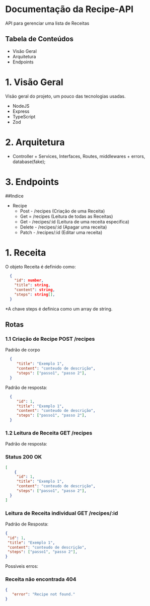 # Documentação da Recipe-API

 API para gerenciar uma lista de Receitas
## Tabela de Conteúdos
* Visão Geral
* Arquitetura
* Endpoints

# 1. Visão Geral
Visão geral do projeto, um pouco das tecnologias usadas.
* NodeJS
* Express
* TypeScript
* Zod

# 2. Arquitetura
  - Controller + Services, Interfaces, Routes, middlewares + errors, database(fake);

# 3. Endpoints
##Indice
* Recipe
  * Post - /recipes (Criação de uma Receita)
  * Get = /recipes (Leitura de todas as Receitas)
  * Get - /recipes/:id (Leitura de uma receita especifica)
  * Delete - /recipes/:id (Apagar uma receita)
  * Patch - /recipes/:id (Editar uma receita)
 
 
# 1. Receita
O objeto Receita é definido como:
```json
  {
    "id": number,
    "title": string,
    "content": string,
    "steps": string[],
  }
```
*A chave steps é definica como um array de string.

## Rotas
### 1.1 Criação de Recipe POST /recipes
Padrão de corpo
```json
  {
     "title": "Exemplo 1",
     "content": "conteudo de descrição",
     "steps": ["passo1", "passo 2"],
  }

```

Padrão de resposta:
```json
  {
     "id": 1,
     "title": "Exemplo 1",
     "content": "conteudo de descrição",
     "steps": ["passo1", "passo 2"],
  }
```

### 1.2 Leitura de Receita GET /recipes
Padrão de resposta:
### Status 200 OK
```json
[
    {
     "id": 1,
     "title": "Exemplo 1",
     "content": "conteudo de descrição",
     "steps": ["passo1", "passo 2"],
  }
]
```
### Leitura de Receita individual GET /recipes/:id
Padrão de Resposta:
```json
{
 "id": 1,
 "title": "Exemplo 1",
 "content": "conteudo de descrição",
 "steps": ["passo1", "passo 2"],
}
```
Possiveis erros:
### Receita não encontrada 404
```json
{
   "error": "Recipe not found."
}
```

